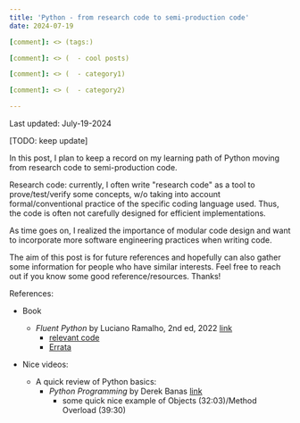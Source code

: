 ```yaml
---
title: 'Python - from research code to semi-production code'
date: 2024-07-19

[comment]: <> (tags:)

[comment]: <> (  - cool posts)

[comment]: <> (  - category1)

[comment]: <> (  - category2)

---
```

Last updated: July-19-2024

[TODO: keep update]

In this post, I plan to keep a record on my learning path of Python moving from research code to semi-production code.

Research code: currently, I often write "research code" as a tool to prove/test/verify some concepts, w/o taking into account formal/conventional practice
of the specific coding language used. Thus, the code is often not carefully designed for efficient implementations. 

As time goes on, I realized the importance of modular code design and want to incorporate more software engineering practices
when writing code. 

The aim of this post is for future references and hopefully can also gather some information for people who have similar interests. Feel free to reach out if you know some good reference/resources. Thanks!

References:
* Book
  * _Fluent Python_ by Luciano Ramalho, 2nd ed, 2022 [link](https://www.oreilly.com/library/view/fluent-python-2nd/9781492056348/)
    * [relevant code](https://github.com/fluentpython/example-code-2e)
    * [Errata](https://www.oreilly.com/catalog/errata.csp?isbn=0636920273196)


* Nice videos:
  * A quick review of Python basics:
    * _Python Programming_ by Derek Banas [link](https://youtu.be/N4mEzFDjqtA?si=ix4sWNRg9cRRtzot)
      * some quick nice example of Objects (32:03)/Method Overload (39:30)

[comment]: <> (Headings are cool)

[comment]: <> (======)

[comment]: <> (You can have many headings)

[comment]: <> (======)

[comment]: <> (Aren't headings cool?)

[comment]: <> (------)
